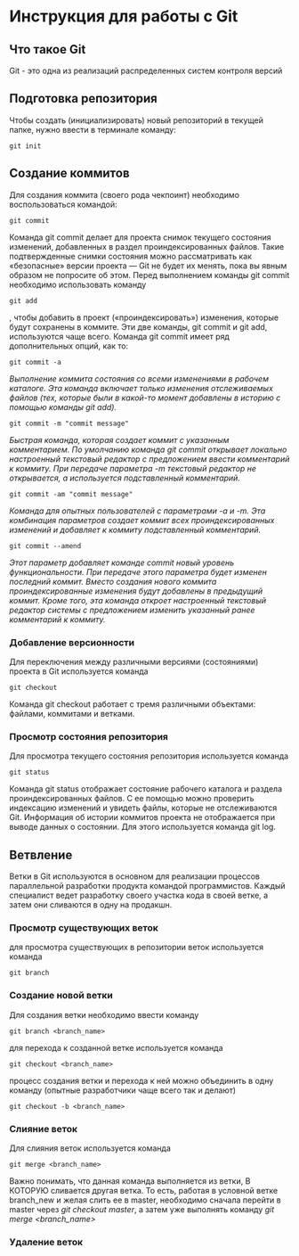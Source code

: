 # **Инструкция для работы с Git**

## Что такое Git
Git - это одна из реализаций распределенных систем контроля версий
## Подготовка репозитория
Чтобы создать (инициализировать) новый репозиторий в текущей папке, нужно ввести в терминале команду:

    git init
## Создание коммитов
Для создания коммита (своего рода чекпоинт) необходимо воспользоваться командой:

    git commit
Команда git commit делает для проекта снимок текущего состояния изменений, добавленных в раздел проиндексированных файлов. Такие подтвержденные снимки состояния можно рассматривать как «безопасные» версии проекта — Git не будет их менять, пока вы явным образом не попросите об этом. Перед выполнением команды git commit необходимо использовать команду 

    git add

, чтобы добавить в проект («проиндексировать») изменения, которые будут сохранены в коммите. Эти две команды, git commit и git add, используются чаще всего.
Команда git commit имеет ряд дополнительных опций, как то:

    git commit -a
*Выполнение коммита состояния со всеми изменениями в рабочем каталоге. Эта команда включает только изменения отслеживаемых файлов (тех, которые были в какой-то момент добавлены в историю с помощью команды git add).*

    git commit -m "commit message"
*Быстрая команда, которая создает коммит с указанным комментарием. По умолчанию команда git commit открывает локально настроенный текстовый редактор с предложением ввести комментарий к коммиту. При передаче параметра -m текстовый редактор не открывается, а используется подставленный комментарий.*

    git commit -am "commit message"
*Команда для опытных пользователей с параметрами -a и -m. Эта комбинация параметров создает коммит всех проиндексированных изменений и добавляет к коммиту подставленный комментарий.*

    git commit --amend
*Этот параметр добавляет команде commit новый уровень функциональности. При передаче этого параметра будет изменен последний коммит. Вместо создания нового коммита проиндексированные изменения будут добавлены в предыдущий коммит. Кроме того, эта команда откроет настроенный текстовый редактор системы с предложением изменить указанный ранее комментарий к коммиту.*
### Добавление версионности
Для переключения между различными версиями (состояниями) проекта в Git используется команда

    git checkout

Команда git checkout работает с тремя различными объектами: файлами, коммитами и ветками.

### Просмотр состояния репозитория
Для просмотра текущего состояния репозитория используется команда

    git status
Команда git status отображает состояние рабочего каталога и раздела проиндексированных файлов. С ее помощью можно проверить индексацию изменений и увидеть файлы, которые не отслеживаются Git. Информация об истории коммитов проекта не отображается при выводе данных о состоянии. Для этого используется команда git log.

## Ветвление
Ветки в Git используются в основном для реализации процессов параллельной разработки продукта командой программистов. Каждый специалист ведет разработку своего участка кода в своей ветке, а затем они сливаются в одну на продакшн.

### Просмотр существующих веток
для просмотра существующих в репозитории веток используется команда 

    git branch

    
### Создание новой ветки
Для создания ветки необходимо ввести команду 

    git branch <branch_name>

для перехода к созданной ветке используется команда

    git checkout <branch_name>

процесс создания ветки и перехода к ней можно объединить в одну команду (опытные разработчики чаще всего так и делают)

    git checkout -b <branch_name>

### Слияние веток
Для слияния веток используется команда 

    git merge <branch_name>

Важно понимать, что данная команда выполняется из ветки, В КОТОРУЮ сливается другая ветка. То есть, работая в условной ветке branch_new и желая слить ее в master, необходимо сначала перейти в master через *git checkout master*, а затем уже выполнять команду *git merge <branch_name>*

### Удаление веток